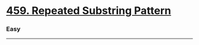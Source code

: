 # [459. Repeated Substring Pattern](https://leetcode.com/problems/repeated-substring-pattern/)
### Easy
--------
